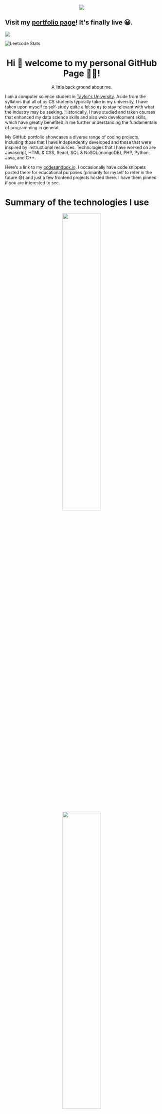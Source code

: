 <p align='center'>
  <img align='center' src='https://i.imgur.com/BUiG9bS.png' />
 </p>
 
## Visit my [portfolio page](https://whoongziwei.vercel.app/)! It's finally live 😀.



  ![](https://komarev.com/ghpvc/?username=ziwei531&color=green)


  ![Leetcode Stats](https://leetcode.com/ziwei531/)


<h1 align='center'>
  Hi 👋 welcome to my personal GitHub Page 👨‍💻!
</h1>

<p align="center">
  A little back ground about me. 
  
  I am a computer science student in [Taylor's University](https://university.taylors.edu.my/en.html). Aside from the syllabus that all of us CS students typically take in my university, I have taken upon myself to self-study quite a lot so as to stay relevant with what the industry may be seeking. Historically, I have studied and taken courses that enhanced my data science skills and also web development skills, which have greatly benefited in me further understanding the fundamentals of programming in general. 

My GitHub portfolio showcases a diverse range of coding projects, including those that I have independently developed and those that were inspired by instructional resources. Technologies that I have worked on are Javascript, HTML & CSS, React, SQL & NoSQL(mongoDB), PHP, Python, Java, and C++.

Here's a link to my [codesandbox.io](https://codesandbox.io/u/ziwei531). I occasionally have code snippets posted there for educational purposes (primarily for myself to refer in the future 😅) and just a few frontend projects hosted there. I have them pinned if you are interested to see. 
</p>

# Summary of the technologies I use
<p align='center'>
  <a href="#"><img src="https://github-readme-stats.vercel.app/api/top-langs/?username=ziwei531&theme=react&hide=html,jupyter%20notebook" width="50%" height="50%"></a>
</p>

<p align='center'>
   <a href="https://github.com/anuraghazra/github-readme-stats">
    <img align="center" src="https://github-readme-stats.vercel.app/api?username=ziwei531&show_icons=true&&count_private=true&theme=react" width="50%" height="50%" />
  </a>
</p>

# Screenshots of Some Projects
## Sample Documentation Website with CSS Grid
[Click here to check it out](https://github.com/ziwei531/fcc-js-docs)
![fcc-jc-docs](https://i.imgur.com/pF77DjX.png)

## To-Do-List with React and API with Express
[Click here to check it out](https://github.com/ziwei531/to-do-list)
![enter image description here](https://i.imgur.com/Ymi7ohv.png)

## URL Shortener Project with Express and MongoDB
[Click here to check it out](https://github.com/ziwei531/URL-shortener)
<p align='center'>
  <img src="https://i.imgur.com/cQoBZyc.png" />
</p>

## Product Landing Page HTML/CSS
[Click here to check it out](https://github.com/ziwei531/fcc-product-landing-page)
![enter image description here](https://i.imgur.com/6pFLmpH.png)

[Click here to check it out](https://github.com/ziwei531/anime-list-website)
![enter image description here](https://i.imgur.com/uwlnOvb.png)
